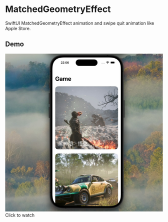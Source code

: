 # MatchedGeometryEffect
SwiftUI MatchedGeometryEffect animation and swipe quit animation like Apple Store.

## Demo
[![Click to watch](https://github.com/XunMengWinter/MatchedGeometryEffect/blob/main/doc/demo-image.jpg)](https://www.bilibili.com/video/BV1KKpSeYEis/?share_source=copy_web&vd_source=f37f4981955278d3532660e4934b6ad2)
Click to watch

